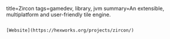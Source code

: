 title=Zircon
tags=gamedev, library, jvm
summary=An extensible, multiplatform and user-friendly tile engine.
~~~~~~

[Website](https://hexworks.org/projects/zircon/)
